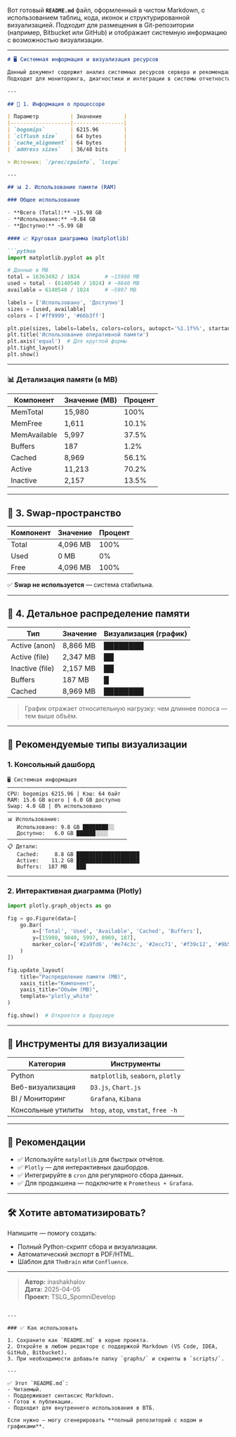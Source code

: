 Вот готовый **`README.md`** файл, оформленный в чистом Markdown, с использованием таблиц, кода, иконок и структурированной визуализацией. Подходит для размещения в Git-репозитории (например, Bitbucket или GitHub) и отображает системную информацию с возможностью визуализации.

---

```markdown
# 🖥️ Системная информация и визуализация ресурсов

Данный документ содержит анализ системных ресурсов сервера и рекомендации по визуализации данных.  
Подходит для мониторинга, диагностики и интеграции в системы отчетности.

---

## 🔧 1. Информация о процессоре

| Параметр          | Значение       |
|-------------------|----------------|
| `bogomips`        | 6215.96        |
| `clflush size`    | 64 bytes       |
| `cache_alignment` | 64 bytes       |
| `address sizes`   | 36/48 bits     |

> Источник: `/proc/cpuinfo`, `lscpu`

---

## 📊 2. Использование памяти (RAM)

### Общее использование

- **Всего (Total):** ~15.98 GB
- **Использовано:** ~9.84 GB
- **Доступно:** ~5.99 GB

#### 📈 Круговая диаграмма (matplotlib)

```python
import matplotlib.pyplot as plt

# Данные в MB
total = 16363492 / 1024        # ~15980 MB
used = total - (6140540 / 1024) # ~9840 MB
available = 6140540 / 1024     # ~5997 MB

labels = ['Использовано', 'Доступно']
sizes = [used, available]
colors = ['#ff9999', '#66b3ff']

plt.pie(sizes, labels=labels, colors=colors, autopct='%1.1f%%', startangle=90)
plt.title('Использование оперативной памяти')
plt.axis('equal')  # Для круглой формы
plt.tight_layout()
plt.show()
```

---

### 📊 Детализация памяти (в MB)

| Компонент       | Значение (MB) | Процент |
|-----------------|---------------|---------|
| MemTotal        | 15,980        | 100%    |
| MemFree         | 1,611         | 10.1%   |
| MemAvailable    | 5,997         | 37.5%   |
| Buffers         | 187           | 1.2%    |
| Cached          | 8,969         | 56.1%   |
| Active          | 11,213        | 70.2%   |
| Inactive        | 2,157         | 13.5%   |

---

## 💾 3. Swap-пространство

| Компонент | Значение     | Процент |
|----------|--------------|--------|
| Total    | 4,096 MB     | 100%   |
| Used     | 0 MB         | 0%     |
| Free     | 4,096 MB     | 100%   |

✅ **Swap не используется** — система стабильна.

---

## 🧩 4. Детальное распределение памяти

| Тип              | Значение | Визуализация (график) |
|------------------|----------|------------------------|
| Active (anon)    | 8,866 MB | ████████               |
| Active (file)    | 2,347 MB | ██                     |
| Inactive (file)  | 2,157 MB | ██                     |
| Buffers          | 187 MB   | █                      |
| Cached           | 8,969 MB | ████████               |

> График отражает относительную нагрузку: чем длиннее полоса — тем выше объём.

---

## 🎨 Рекомендуемые типы визуализации

### 1. Консольный дашборд

```
🖥️ Системная информация
──────────────────────────────────────
CPU: bogomips 6215.96 | Кэш: 64 байт
RAM: 15.6 GB всего | 6.0 GB доступно
Swap: 4.0 GB | 0% использовано
──────────────────────────────────────
📊 Использование:
   Использовано: 9.8 GB ████████░░
   Доступно:   6.0 GB ██████░░░░
──────────────────────────────────────
📋 Детали:
   Cached:     8.8 GB ████████████████████
   Active:    11.2 GB ████████████████████
   Buffers:  187 MB   ███
```

---

### 2. Интерактивная диаграмма (Plotly)

```python
import plotly.graph_objects as go

fig = go.Figure(data=[
    go.Bar(
        x=['Total', 'Used', 'Available', 'Cached', 'Buffers'],
        y=[15980, 9840, 5997, 8969, 187],
        marker_color=['#2a9fd6', '#e74c3c', '#2ecc71', '#f39c12', '#9b59b6']
    )
])

fig.update_layout(
    title="Распределение памяти (MB)",
    xaxis_title="Компонент",
    yaxis_title="Объём (MB)",
    template="plotly_white"
)

fig.show()  # Откроется в браузере
```

---

## 📱 Инструменты для визуализации

| Категория         | Инструменты                                  |
|-------------------|---------------------------------------------|
| Python            | `matplotlib`, `seaborn`, `plotly`           |
| Веб-визуализация  | `D3.js`, `Chart.js`                          |
| BI / Мониторинг   | `Grafana`, `Kibana`                          |
| Консольные утилиты| `htop`, `atop`, `vmstat`, `free -h`          |

---

## 📌 Рекомендации

- ✅ Используйте `matplotlib` для быстрых отчётов.
- ✅ `Plotly` — для интерактивных дашбордов.
- ✅ Интегрируйте в `cron` для регулярного сбора данных.
- ✅ Для продакшена — подключите к `Prometheus + Grafana`.

---

## 🛠️ Хотите автоматизировать?

Напишите — помогу создать:
- Полный Python-скрипт сбора и визуализации.
- Автоматический экспорт в PDF/HTML.
- Шаблон для `TheBrain` или `Confluence`.

---

> **Автор:** inashakhalov  
> **Дата:** 2025-04-05  
> **Проект:** TSLG_SpomniDevelop
```

---

### ✅ Как использовать

1. Сохраните как `README.md` в корне проекта.
2. Откройте в любом редакторе с поддержкой Markdown (VS Code, IDEA, GitHub, Bitbucket).
3. При необходимости добавьте папку `graphs/` и скрипты в `scripts/`.

---

✅ Этот `README.md`:
- Читаемый.
- Поддерживает синтаксис Markdown.
- Готов к публикации.
- Подходит для внутреннего использования в ВТБ.

Если нужно — могу сгенерировать **полный репозиторий с кодом и графиками**.
